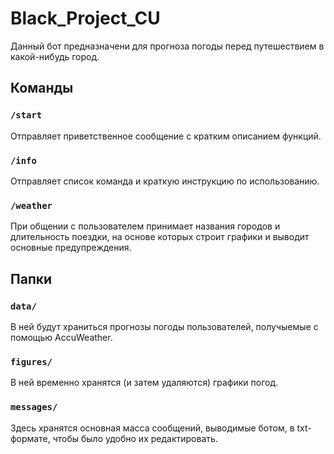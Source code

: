 # Black_Project_CU
Данный бот предназначени для прогноза погоды перед путешествием в какой-нибудь город.

## Команды
### `/start`
Отправляет приветственное сообщение с кратким описанием функций.

### `/info`
Отправляет список команда и краткую инструкцию по использованию.

### `/weather`
При общении с пользователем принимает названия городов и длительность поездки, на основе которых строит графики и выводит основные предупреждения.

## Папки
### `data/`
В ней будут храниться прогнозы погоды пользователей, получыемые с помощью AccuWeather.

### `figures/`
В ней временно хранятся (и затем удаляются) графики погод.

### `messages/`
Здесь хранятся основная масса сообщений, выводимые ботом, в txt-формате, чтобы было удобно их редактировать.

